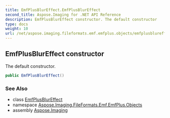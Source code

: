 ```yaml
---
title: EmfPlusBlurEffect.EmfPlusBlurEffect
second_title: Aspose.Imaging for .NET API Reference
description: EmfPlusBlurEffect constructor. The default constructor
type: docs
weight: 10
url: /net/aspose.imaging.fileformats.emf.emfplus.objects/emfplusblureffect/emfplusblureffect/
---
```

## EmfPlusBlurEffect constructor

The default constructor.

```csharp
public EmfPlusBlurEffect()
```

### See Also

* class [EmfPlusBlurEffect](../)
* namespace [Aspose.Imaging.FileFormats.Emf.EmfPlus.Objects](../../emfplusblureffect/)
* assembly [Aspose.Imaging](../../../)


